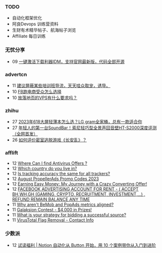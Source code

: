 ### TODO
-  自动化框架优化
-  阿良Devops 训练营资料
-  生财有术精华帖子、航海帖子浏览
-  Affiliate 每日训练

### 无忧分享
<!-- ruyo:START -->
-  09 [一键激活下载利器IDM，支持官网最新版，代码全部开源](https://51.ruyo.net/18451.html)<!-- ruyo:END -->

### advertcn
<!-- advertcn:START -->
-  11 [建议屏蔽某些培训班导流，天天哇众取宠，诱导。](https://www.advertcn.com/forum.php?mod=viewthread&tid=111590)
-  10 [FB跑电商受众怎么选择](https://www.advertcn.com/forum.php?mod=viewthread&tid=111579)
-  10 [放落地页的VPS有什么要求吗？](https://www.advertcn.com/forum.php?mod=viewthread&tid=111578)<!-- advertcn:END -->

### zhihu
<!-- zhihu:START -->
-  27 [2023年618大屏轻薄本怎么选？LG gram全家桶，总有一款适合你](http://zhuanlan.zhihu.com/p/632641888?utm_campaign=rss&utm_medium=rss&utm_source=rss&utm_content=title)
-  27 [年轻人的第一台SoundBar！索尼轻巧型全景声回音壁HT-S2000深度评测（全网首发）](http://zhuanlan.zhihu.com/p/630990296?utm_campaign=rss&utm_medium=rss&utm_source=rss&utm_content=title)
-  26 [如何评价密室逃脱游戏《长安乱》？](http://www.zhihu.com/question/563950552/answer/3045961312?utm_campaign=rss&utm_medium=rss&utm_source=rss&utm_content=title)<!-- zhihu:END -->

### afflift
<!-- afflift:START -->
-  12 [Where Can I find Antivirus Offers ?](https://afflift.com/f/threads/where-can-i-find-antivirus-offers.11440/)
-  12 [Which country do you live in?](https://afflift.com/f/threads/which-country-do-you-live-in.65/)
-  12 [Is tracking accuracy the same for all trackers?](https://afflift.com/f/threads/is-tracking-accuracy-the-same-for-all-trackers.10578/)
-  12 [August PropellerAds Promo Codes 2023](https://afflift.com/f/threads/august-propellerads-promo-codes-2023.11410/)
-  12 [Earning Easy Money: My Journey with a Crazy Converting Offer!](https://afflift.com/f/threads/earning-easy-money-my-journey-with-a-crazy-converting-offer.11370/)
-  12 [FACEBOOK ADVERTISING ACCOUNT FOR RENT - &lpar; ACCEPT BH,WH,GH &lpar;GAMING, CRYPTO, RECRUITMENT, INVESTMENT,...&rpar; , REFUND REMAIN BALANCE ANY TIME](https://afflift.com/f/threads/facebook-advertising-account-for-rent-accept-bh-wh-gh-gaming-crypto-recruitment-investment-refund-remain-balance-any-time.11161/)
-  11 [Why aren&#39;t BeMob and PopAds metrics aligned?](https://afflift.com/f/threads/why-arent-bemob-and-popads-metrics-aligned.11435/)
-  11 [Galaksion Contest - $4,000 in Prizes!](https://afflift.com/f/threads/galaksion-contest-4-000-in-prizes.11219/)
-  11 [What is your strategy for bidding a successful source?](https://afflift.com/f/threads/what-is-your-strategy-for-bidding-a-successful-source.11442/)
-  11 [VirusTotal Flag Removal - Contact Info](https://afflift.com/f/threads/virustotal-flag-removal-contact-info.11437/)<!-- afflift:END -->

### 少数派
<!-- sspai:START -->
-  12 [试读福利 | Notion 自动化从 Button 开始，用 10 个案例带你从入门到进阶](https://sspai.com/post/81971)<!-- sspai:END -->
